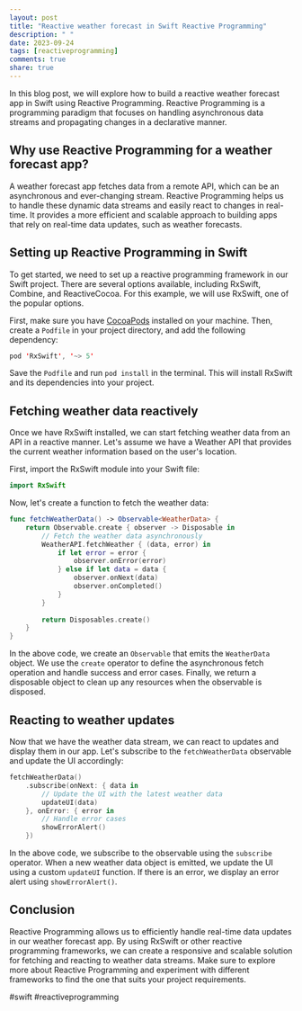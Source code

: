 ```yaml
---
layout: post
title: "Reactive weather forecast in Swift Reactive Programming"
description: " "
date: 2023-09-24
tags: [reactiveprogramming]
comments: true
share: true
---
```


In this blog post, we will explore how to build a reactive weather forecast app in Swift using Reactive Programming. Reactive Programming is a programming paradigm that focuses on handling asynchronous data streams and propagating changes in a declarative manner.

## Why use Reactive Programming for a weather forecast app?

A weather forecast app fetches data from a remote API, which can be an asynchronous and ever-changing stream. Reactive Programming helps us to handle these dynamic data streams and easily react to changes in real-time. It provides a more efficient and scalable approach to building apps that rely on real-time data updates, such as weather forecasts.

## Setting up Reactive Programming in Swift

To get started, we need to set up a reactive programming framework in our Swift project. There are several options available, including RxSwift, Combine, and ReactiveCocoa. For this example, we will use RxSwift, one of the popular options.

First, make sure you have [CocoaPods](https://cocoapods.org/) installed on your machine. Then, create a `Podfile` in your project directory, and add the following dependency:

```swift
pod 'RxSwift', '~> 5'
```

Save the `Podfile` and run `pod install` in the terminal. This will install RxSwift and its dependencies into your project.

## Fetching weather data reactively

Once we have RxSwift installed, we can start fetching weather data from an API in a reactive manner. Let's assume we have a Weather API that provides the current weather information based on the user's location.

First, import the RxSwift module into your Swift file:

```swift
import RxSwift
```

Now, let's create a function to fetch the weather data:

```swift
func fetchWeatherData() -> Observable<WeatherData> {
    return Observable.create { observer -> Disposable in
        // Fetch the weather data asynchronously
        WeatherAPI.fetchWeather { (data, error) in
            if let error = error {
                observer.onError(error)
            } else if let data = data {
                observer.onNext(data)
                observer.onCompleted()
            }
        }
        
        return Disposables.create()
    }
}
```

In the above code, we create an `Observable` that emits the `WeatherData` object. We use the `create` operator to define the asynchronous fetch operation and handle success and error cases. Finally, we return a disposable object to clean up any resources when the observable is disposed.

## Reacting to weather updates

Now that we have the weather data stream, we can react to updates and display them in our app. Let's subscribe to the `fetchWeatherData` observable and update the UI accordingly:

```swift
fetchWeatherData()
    .subscribe(onNext: { data in
        // Update the UI with the latest weather data
        updateUI(data)
    }, onError: { error in
        // Handle error cases
        showErrorAlert()
    })
```

In the above code, we subscribe to the observable using the `subscribe` operator. When a new weather data object is emitted, we update the UI using a custom `updateUI` function. If there is an error, we display an error alert using `showErrorAlert()`.

## Conclusion

Reactive Programming allows us to efficiently handle real-time data updates in our weather forecast app. By using RxSwift or other reactive programming frameworks, we can create a responsive and scalable solution for fetching and reacting to weather data streams. Make sure to explore more about Reactive Programming and experiment with different frameworks to find the one that suits your project requirements.

#swift #reactiveprogramming
